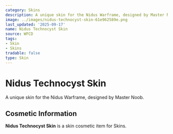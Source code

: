 ```yaml
---
category: Skins
description: A unique skin for the Nidus Warframe, designed by Master Noob.
image: ../images/nidus-technocyst-skin-61e962589e.png
last_updated: '2025-09-17'
name: Nidus Technocyst Skin
source: WFCD
tags:
- Skin
- Skins
tradable: false
type: Skin
---
```


# Nidus Technocyst Skin

A unique skin for the Nidus Warframe, designed by Master Noob.

## Cosmetic Information

**Nidus Technocyst Skin** is a skin cosmetic item for Skins.

